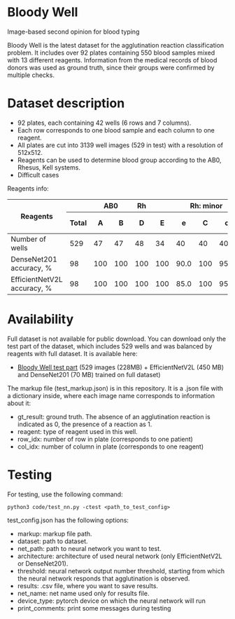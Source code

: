 # Bloody Well
Image-based second opinion for blood typing

Bloody Well is the latest dataset for the agglutination reaction classification problem. It includes over 92 plates containing 550 blood samples mixed with 13 different reagents. Information from the medical records of blood donors was used as ground truth, since their groups were confirmed by multiple checks. 

# Dataset description
* 92 plates, each containing 42 wells (6 rows and 7 columns).
* Each row corresponds to one blood sample and each column to one reagent.
* All plates are cut into 3139 well images (529 in test) with a resolution of 512x512.
* Reagents can be used to determine blood group according to the AB0, Rhesus, Kell systems.
* Difficult cases

Reagents info:

<table>
<thead>
  <tr>
    <th rowspan="2">Reagents</th>
    <th></th>
    <th colspan="2">AB0</th>
    <th>Rh</th>
    <th colspan="5">Rh: minor</th>
    <th colspan="2">Kell</th>
    <th colspan="4">Control</th>
  </tr>
  <tr>
    <th>Total</th>
    <th>A</th>
    <th>B</th>
    <th>D</th>
    <th>E</th>
    <th>e</th>
    <th>C</th>
    <th>c</th>
    <th>Cw</th>
    <th>K</th>
    <th>k</th>
    <th>NaCl 0.9%</th>
    <th>O(I)</th>
    <th>A(II)</th>
    <th>B(III)</th>
  </tr>
</thead>
<tbody>
  <tr>
    <td>Number of wells</td>
    <td>529</td>
    <td>47</td>
    <td>47</td>
    <td>48</td>
    <td>34</td>
    <td>40</td>
    <td>40</td>
    <td>40</td>
    <td>34</td>
    <td>46</td>
    <td>29</td>
    <td>4</td>
    <td>38</td>
    <td>38</td>
    <td>38</td>
  </tr>
  <tr>
    <td>DenseNet201 accuracy, %</td>
    <td>98</td>
    <td>100</td>
    <td>100</td>
    <td>100</td>
    <td>100</td>
    <td>90.0</td>
    <td>100</td>
    <td>95.0</td>
    <td>94.1</td>
    <td>100</td>
    <td>100</td>
    <td>100</td>
    <td>97.4</td>
    <td>100</td>
    <td>100</td>
  </tr>
  <tr>
    <td>EfficientNetV2L accuracy, %</td>
    <td>98</td>
    <td>100</td>
    <td>100</td>
    <td>100</td>
    <td>100</td>
    <td>85.0</td>
    <td>100</td>
    <td>95.0</td>
    <td>94.1</td>
    <td>97.8</td>
    <td>100</td>
    <td>100</td>
    <td>100</td>
    <td>100</td>
    <td>97.4</td>
  </tr>
</tbody>
</table>

# Availability

Full dataset is not available for public download. You can download only the test part of the dataset, which includes 529 wells and was balanced by reagents with full dataset. It is available here:
* [Bloody Well test part](https://color.iitp.ru/index.php/s/NMYsd58NbTYcPEH) (529 images (228MB) + EfficientNetV2L (450 MB) and DenseNet201 (70 MB) trained on full dataset)

The markup file (test_markup.json) is in this repository. It is a .json file with a dictionary inside, where each image name corresponds to information about it:
* gt_result: ground truth. The absence of an agglutination reaction is indicated as 0, the presence of a reaction as 1.
* reagent: type of reagent used in this well.
* row_idx: number of row in plate (corresponds to one patient)
* col_idx: number of column in plate (corresponds to one reagent)
# Testing

For testing, use the following command:

```
python3 code/test_nn.py -ctest <path_to_test_config>
```

test_config.json has the following options:
* markup: markup file path.
* dataset: path to dataset.
* net_path: path to neural network you want to test.
* architecture: architecture of used neural network (only EfficientNetV2L or DenseNet201).
* threshold: neural network output number threshold, starting from which the neural network responds that agglutination is observed.
* results: .csv file, where you want to save results.
* net_name: net name used only for results file.
* device_type: pytorch device on which the neural network will run
* print_comments: print some messages during testing
